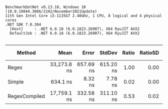 ```

BenchmarkDotNet v0.13.10, Windows 10 (10.0.19044.3086/21H2/November2021Update)
11th Gen Intel Core i5-1135G7 2.40GHz, 1 CPU, 8 logical and 4 physical cores
.NET SDK 7.0.304
  [Host]     : .NET 6.0.18 (6.0.1823.26907), X64 RyuJIT AVX2
  DefaultJob : .NET 6.0.18 (6.0.1823.26907), X64 RyuJIT AVX2


```
| Method        | Mean        | Error     | StdDev    | Ratio | RatioSD | Gen0    | Allocated | Alloc Ratio |
|-------------- |------------:|----------:|----------:|------:|--------:|--------:|----------:|------------:|
| Regex         | 33,273.8 ns | 657.69 ns | 615.20 ns |  1.00 |    0.00 |  1.7700 |    7520 B |        1.00 |
| Simple        |    634.1 ns |   8.32 ns |   7.78 ns |  0.02 |    0.00 |       - |         - |        0.00 |
| RegexCompiled | 17,759.1 ns | 332.58 ns | 311.10 ns |  0.53 |    0.02 | 11.4746 |   48000 B |        6.38 |
